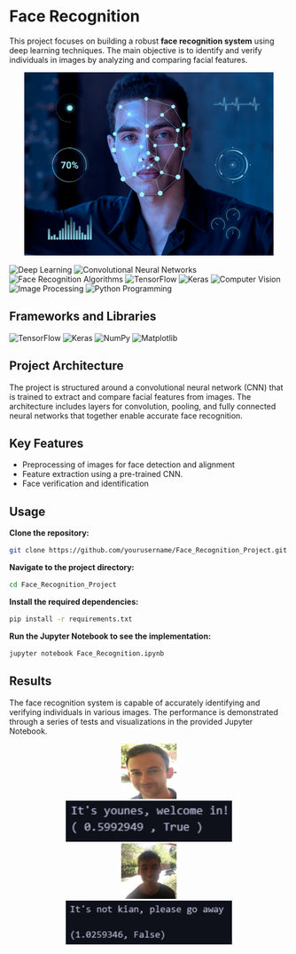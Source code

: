 # Face Recognition

This project focuses on building a robust **face recognition system** using deep learning techniques. The main objective is to identify and verify individuals in images by analyzing and comparing facial features.

<div align="center">
<img src="images\Face.jpg" style="width:450px;">
</div>

![Deep Learning](https://img.shields.io/badge/Skill-Deep%20Learning-yellow)
![Convolutional Neural Networks](https://img.shields.io/badge/Skill-Convolutional%20Neural%20Networks-blueviolet)
![Face Recognition Algorithms](https://img.shields.io/badge/Skill-Face%20Recognition%20Algorithms-green)
![TensorFlow](https://img.shields.io/badge/Skill-TensorFlow-orange)
![Keras](https://img.shields.io/badge/Skill-Keras-yellow)
![Computer Vision](https://img.shields.io/badge/Skill-Computer%20Vision-brightblue)
![Image Processing](https://img.shields.io/badge/SkillImage%20Processing-brightblue)
![Python Programming](https://img.shields.io/badge/Skill-Python%20Programming-orange)

## Frameworks and Libraries
![TensorFlow](https://img.shields.io/badge/TensorFlow-2.16.1-orange.svg?style=flat&logo=tensorflow)
![Keras](https://img.shields.io/badge/Keras-3.3.3-red.svg?style=flat&logo=keras)
![NumPy](https://img.shields.io/badge/NumPy-1.26.4-blue.svg?style=flat&logo=numpy)
![Matplotlib](https://img.shields.io/badge/Matplotlib-3.6.2-green.svg?style=flat&logo=matplotlib)

## Project Architecture

The project is structured around a convolutional neural network (CNN) that is trained to extract and compare facial features from images. The architecture includes layers for convolution, pooling, and fully connected neural networks that together enable accurate face recognition.


## Key Features
- Preprocessing of images for face detection and alignment
- Feature extraction using a pre-trained CNN.
- Face verification and identification

## Usage
**Clone the repository:**
```bash
git clone https://github.com/yourusername/Face_Recognition_Project.git
```
**Navigate to the project directory:**
```bash
cd Face_Recognition_Project
```
**Install the required dependencies:**
```bash
pip install -r requirements.txt
```
**Run the Jupyter Notebook to see the implementation:**
```bash
jupyter notebook Face_Recognition.ipynb
```
## Results

The face recognition system is capable of accurately identifying and verifying individuals in various images. The performance is demonstrated through a series of tests and visualizations in the provided Jupyter Notebook.

<div align="center">
<img src="images\younes.jpg" style="width:100px;"></center>
<center><img src="images\result-face.png" style="width:300px;"></center>
<center><img src="images\benoit.jpg" style="width:100px;"></center>
<center><img src="images\face_result_02.png" style="width:300px;"></center>
</div>

